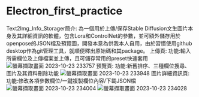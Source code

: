 # Electron_first_practice
Text2Img_Info_Storager簡介:
為一個用於上傳/保存Stable Diffusion文生圖片本身及其詳細資訊的軟體，包含Lora和ControlNet的參數，並可額外儲存用於openpose的JSON檔及預覽圖，開發本意為供我本人自用，由於習慣使用github desktop作為git管理工具，就順便釋出原始碼和其package。
上傳頁:
功能:輸入所需欄位及上傳檔案並上傳，且可儲存常用的preset快速套用
![螢幕擷取畫面 2023-10-23 233757](https://github.com/Kuoa11231/Text2Img-Info-Storager/assets/141225692/6eabfab5-3b48-44f3-be7b-d1a700fc7a85)
預覽頁:
功能:新舊排序、三種欄位搜尋、圖片及其資料刪除功能
![螢幕擷取畫面 2023-10-23 233948](https://github.com/Kuoa11231/Text2Img-Info-Storager/assets/141225692/a7d9f6ab-9408-415c-8d22-9d4a4b98349e)
圖片詳細資訊頁:
功能:修改各項參數欄位/一鍵複製欄位內容/下載JSON檔
![螢幕擷取畫面 2023-10-23 234004](https://github.com/Kuoa11231/Text2Img-Info-Storager/assets/141225692/24d7d8e0-eddc-4041-9bff-18780952bcd9)
![螢幕擷取畫面 2023-10-23 234028](https://github.com/Kuoa11231/Text2Img-Info-Storager/assets/141225692/afa0d9ce-6272-4d2f-8d81-b96318faf898)

